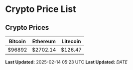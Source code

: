 # Crypto Price List

## Crypto Prices
| Bitcoin | Ethereum | Litecoin |
| ------- | -------- | -------- |
| $96892 | $2702.14 | $126.47 |
**Last Updated:** 2025-02-14 05:23 UTC
**Last Updated:** $DATE$
